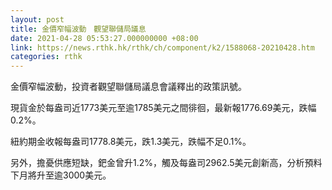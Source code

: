 ```yaml
---
layout: post
title: 金價窄幅波動　觀望聯儲局議息
date: 2021-04-28 05:53:27.000000000 +08:00
link: https://news.rthk.hk/rthk/ch/component/k2/1588068-20210428.htm
categories: rthk
---
```


金價窄幅波動，投資者觀望聯儲局議息會議釋出的政策訊號。

現貨金於每盎司近1773美元至逾1785美元之間徘徊，最新報1776.69美元，跌幅0.2%。

紐約期金收報每盎司1778.8美元，跌1.3美元，跌幅不足0.1%。

另外，擔憂供應短缺，鈀金曾升1.2%，觸及每盎司2962.5美元創新高，分析預料下月將升至逾3000美元。
